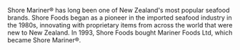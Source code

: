 Shore Mariner® has long been one of New Zealand's most popular seafood brands. Shore Foods began as a pioneer in the imported seafood industry in the 1980s, innovating with proprietary items from across the world that were new to New Zealand. In 1993, Shore Foods bought Mariner Foods Ltd, which became Shore Mariner®.
